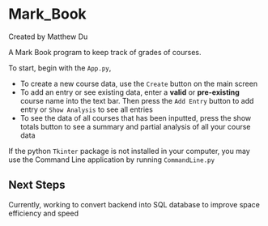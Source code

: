 # Mark_Book
Created by Matthew Du

A Mark Book program to keep track of grades of courses.

To start, begin with the `App.py`,
* To create a new course data, use the `Create` button on the main screen
* To add an entry or see existing data, enter a **valid** or **pre-existing** 
  course name into the text bar. Then press the `Add Entry` button to add entry
  or `Show Analysis` to see all entries
* To see the data of all courses that has been inputted, press the show totals 
  button to see a summary and partial analysis of all your course data

If the python `Tkinter` package is not installed in your computer, you may use 
the Command Line application by running `CommandLine.py`

## Next Steps
Currently, working to convert backend into SQL database to improve space efficiency and speed
